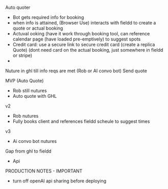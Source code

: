 Auto quoter
- Bot gets required info for booking 
- when info is attained, (Browser Use) interacts with fieldd to create a quote or actual booking
- Actuval ooking (have it work through booking tool, can reference calendar page (have loaded pre-emptively) to suggest spots 
- Credit card: use a secure link to secure credit card (create a replica Quote) (dont need card on the actual booking, just somewhere in fieldd or stripe) 
- 

Nuture in ghl till info reqs are met (Rob or AI convo bot) 
Send quote 


MVP (Auto Quote) 
- Rob still nutures
- Auto quote with GHL 

v2
- Rob nutures
- Fully books client and references fieldd scheule to suggest times

v3
- Ai convo bot nutures





Gap from ghl to fieldd 
- Api

PRODUCTION NOTES - IMPORTANT
- turn off openAI api sharing before deploying
